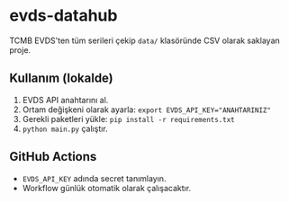 # evds-datahub

TCMB EVDS'ten tüm serileri çekip `data/` klasöründe CSV olarak saklayan proje.

## Kullanım (lokalde)
1. EVDS API anahtarını al.
2. Ortam değişkeni olarak ayarla: `export EVDS_API_KEY="ANAHTARINIZ"`
3. Gerekli paketleri yükle: `pip install -r requirements.txt`
4. `python main.py` çalıştır.

## GitHub Actions
- `EVDS_API_KEY` adında secret tanımlayın.
- Workflow günlük otomatik olarak çalışacaktır.
